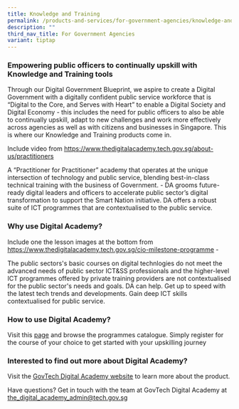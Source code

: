 ```yaml
---
title: Knowledge and Training
permalink: /products-and-services/for-government-agencies/knowledge-and-training/
description: ""
third_nav_title: For Government Agencies
variant: tiptap
---
```

<h3><strong>Empowering public officers to continually upskill with Knowledge and Training tools </strong></h3>
<p>Through our Digital Government Blueprint, we aspire to create a Digital
Government with a digitally confident public service workforce that is
“Digital to the Core, and Serves with Heart” to enable a Digital Society
and Digital Economy - this includes the need for public officers to also
be able to continually upskill, adapt to new challenges and work more effectively
across agencies as well as with citizens and businesses in Singapore. This
is where our Knowledge and Training products come in.</p>
<p>Include video from <a href="https://www.thedigitalacademy.tech.gov.sg/about-us/practitioners" rel="noopener noreferrer nofollow" target="_blank"><u>https://www.thedigitalacademy.tech.gov.sg/about-us/practitioners</u></a> 
</p>
<p>A “Practitioner for Practitioner” academy that operates at the unique
intersection of technology and public service, blending best-in-class technical
training with the business of Government. - DA grooms future-ready digital
leaders and officers to accelerate public sector’s digital transformation
to support the Smart Nation initiative. DA offers a robust suite of ICT
programmes that are contextualised to the public service.</p>
<h3><strong>Why use Digital Academy? </strong></h3>
<p>Include one the lesson images at the bottom from <a href="https://www.thedigitalacademy.tech.gov.sg/about-us/practitioners" rel="noopener noreferrer nofollow" target="_blank"><u>https://www.thedigitalacademy.tech.gov.sg/cio-milestone-programme</u></a> -</p>
<p>The public sectors's basic courses on digital technlogies do not meet
the advanced needs of public sector ICT&amp;SS professionals and the higher-level
ICT programmes offered by private training providers are not contextualised
for the public sector's needs and goals. DA can help. Get up to speed with
the latest tech trends and developments. Gain deep ICT skills contextualised
for public service.</p>
<h3><strong>How to use Digital Academy?</strong></h3>
<p>Visit this <a href="https://www.thedigitalacademy.tech.gov.sg/programmes" class="waffle-rich-text-link" rel="noopener noreferrer nofollow" target="_blank"><u>page</u></a> and
browse the programmes catalogue. Simply register for the course of your
choice to get started with your upskilling journey</p>
<h3><strong>Interested to find out more about Digital Academy?</strong></h3>
<p>Visit the <a href="https://www.thedigitalacademy.tech.gov.sg/" class="waffle-rich-text-link" rel="noopener noreferrer nofollow" target="_blank"><u>GovTech Digital Academy website</u></a> to
learn more about the product.</p>
<p>Have questions? Get in touch with the team at GovTech Digital Academy
at <a href="https://www.thedigitalacademy.tech.gov.sg/about-us/practitioners" rel="noopener noreferrer nofollow" target="_blank">the_digital_academy_admin@tech.gov.sg</a>
</p>